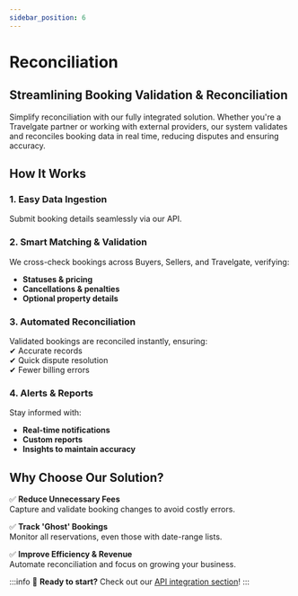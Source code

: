 ```yaml
---
sidebar_position: 6
---
```


# Reconciliation

## Streamlining Booking Validation & Reconciliation

Simplify reconciliation with our fully integrated solution. Whether you're a Travelgate partner or working with external providers, our system validates and reconciles booking data in real time, reducing disputes and ensuring accuracy.

## How It Works

### 1. Easy Data Ingestion
Submit booking details seamlessly via our API.

### 2. Smart Matching & Validation
We cross-check bookings across Buyers, Sellers, and Travelgate, verifying:
- **Statuses & pricing**
- **Cancellations & penalties**
- **Optional property details**

### 3. Automated Reconciliation
Validated bookings are reconciled instantly, ensuring:  
✔ Accurate records  
✔ Quick dispute resolution  
✔ Fewer billing errors  

### 4. Alerts & Reports
Stay informed with:
- **Real-time notifications**
- **Custom reports**
- **Insights to maintain accuracy**

## Why Choose Our Solution?

✅ **Reduce Unnecessary Fees**  
Capture and validate booking changes to avoid costly errors.

✅ **Track 'Ghost' Bookings**  
Monitor all reservations, even those with date-range lists.

✅ **Improve Efficiency & Revenue**  
Automate reconciliation and focus on growing your business.

:::info
🚀 **Ready to start?** Check out our [API integration section](/docs/apps/reconciliation/quickstart/)!
:::
